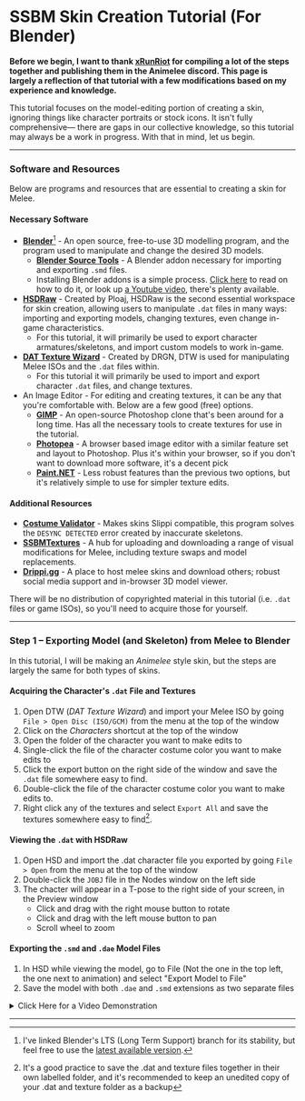 # SSBM Skin Creation Tutorial (For Blender)

**Before we begin, I want to thank [xRunRiot](https://twitter.com/xRunRiot) for compiling a lot of the steps together and publishing them in the Animelee discord. This page is largely a reflection of that tutorial with a few modifications based on my experience and knowledge.** 

This tutorial focuses on the model-editing portion of creating a skin, ignoring things like character portraits or stock icons. It isn't fully comprehensive— there are gaps in our collective knowledge, so this tutorial may always be a work in progress. With that in mind, let us begin.

---

### Software and Resources
Below are programs and resources that are essential to creating a skin for Melee.
#### Necessary Software
* [**Blender**](https://www.blender.org/download/lts/3-3/)[^1] - An open source, free-to-use 3D modelling program, and the program used to manipulate and change the desired 3D models.
  * [**Blender Source Tools**](http://steamreview.org/BlenderSourceTools/) - A Blender addon necessary for importing and exporting `.smd` files.
  * Installing Blender addons is a simple process. [Click here](https://docs.blender.org/manual/en/latest/editors/preferences/addons.html#installing-add-ons) to read on how to do it, or look up [a Youtube video](https://youtu.be/vYh1qh9y1MI), there's plenty available.
* [**HSDRaw**](https://github.com/Ploaj/HSDLib/releases) - Created by Ploaj, HSDRaw is the second essential workspace for skin creation, allowing users to manipulate `.dat` files in many ways: importing and exporting models, changing textures, even change in-game characteristics.
  *  For this tutorial, it will primarily be used to export character armatures/skeletons, and import custom models to work in-game.
* [**DAT Texture Wizard**](https://github.com/DRGN-DRC/DAT-Texture-Wizard/releases/tag/v6.1.4) - Created by DRGN, DTW is used for manipulating Melee ISOs and the `.dat` files within. 
  *  For this tutorial it will primarily be used to import and export character `.dat` files, and change textures.
* An Image Editor - For editing and creating textures, it can be any that you're comfortable with. Below are a few good (free) options.
  *  [**GIMP**](https://www.gimp.org/downloads/) - An open-source Photoshop clone that's been around for a long time. Has all the necessary tools to create textures for use in the tutorial.
  *  [**Photopea**](https://www.photopea.com/) - A browser based image editor with a similar feature set and layout to Photoshop. Plus it's within your browser, so if you don't want to download more software, it's a decent pick
  * [**Paint.NET**](https://www.getpaint.net/download.html) - Less robust features than the previous two options, but it's relatively simple to use for simpler texture edits.

####  Additional Resources
* [**Costume Validator**](https://ssbmtextures.com/other-mod-types/costume-validator-by-ploaj/) - Makes skins Slippi compatible, this program solves the `DESYNC DETECTED` error created by inaccurate skeletons.
* [**SSBMTextures**](https://ssbmtextures.com/) - A hub for uploading and downloading a range of visual modifications for Melee, including texture swaps and model replacements.
* [**Drippi.gg**](https://drippi.gg) - A place to host melee skins and download others; robust social media support and in-browser 3D model viewer.

There will be no distribution of copyrighted material in this tutorial (i.e. `.dat` files or game ISOs), so you'll need to acquire those for yourself.


---

### Step 1 – Exporting Model (and Skeleton) from Melee to Blender
In this tutorial, I will be making an _Animelee_ style skin, but the steps are largely the same for both types of skins.
#### Acquiring the Character's `.dat` File and Textures
1. Open DTW (_DAT Texture Wizard_) and import your Melee ISO by going `File > Open Disc (ISO/GCM)` from the menu at the top of the window
2. Click on the _Characters_ shortcut at the top of the window
3. Open the folder of the character you want to make edits to
4. Single-click the file of the character costume color you want to make edits to
5. Click the export button on the right side of the window and save the `.dat` file somewhere easy to find.
6. Double-click the file of the character costume color you want to make edits to.
7. Right click any of the textures and select `Export All` and save the textures somewhere easy to find[^2].

#### Viewing the `.dat` with HSDRaw
1. Open HSD and import the .dat character file you exported by going `File > Open` from the menu at the top of the window
2. Double-click the `JOBJ` file in the Nodes window on the left side
3. The chacter will appear in a T-pose to the right side of your screen, in the Preview window
   *  Click and drag with the right mouse button to rotate 
   *  Click and drag with the left mouse button to pan
   *  Scroll wheel to zoom

#### Exporting the `.smd` and `.dae` Model Files
1. In HSD while viewing the model, go to File (Not the one in the top left, the one next to animation) and select "Export Model to File"
2. Save the model with both `.dae` and `.smd` extensions as two separate files
<details> <summary> Click Here for a Video Demonstration</summary
<div align="center"><video src="https://user-images.githubusercontent.com/127040488/222988721-ba468a01-eb54-4806-ae16-c1fc4ef20abd.mp4"/></div></details>

---
[^1]: I've linked Blender's LTS (Long Term Support) branch for its stability, but feel free to use the [latest available version](https://www.blender.org/download/).
[^2]: It's a good practice to save the .dat and texture files together in their own labelled folder, and it's recommended to keep an unedited copy of your .dat and texture folder as a backup


